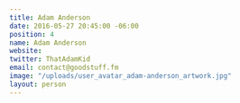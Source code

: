 ```yaml
---
title: Adam Anderson
date: 2016-05-27 20:45:00 -06:00
position: 4
name: Adam Anderson
website: 
twitter: ThatAdamKid
email: contact@goodstuff.fm
image: "/uploads/user_avatar_adam-anderson_artwork.jpg"
layout: person
---
```


